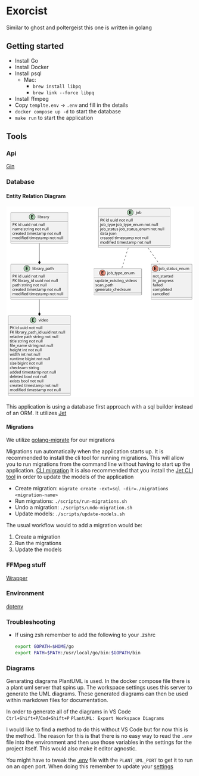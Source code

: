 # Exorcist

Similar to ghost and poltergeist this one is written in golang

## Getting started

- Install Go
- Install Docker
- Install psql
  - Mac:
    - `brew install libpq`
    - `brew link --force libpq`
- Install ffmpeg
- Copy `templte.env` -> `.env` and fill in the details
- `docker compose up -d` to start the database
- `make run` to start the application

## Tools

### Api

[Gin](https://go.dev/doc/tutorial/web-service-gin)

### Database

#### Entity Relation Diagram 

![entity_relation_diagram](./diagrams/out/entity_relation_diagram/entity_relation_diagram.svg)

This application is using a database first approach with a sql builder instead of an ORM.
It utilizes [Jet](https://github.com/go-jet/jet)

#### Migrations

We utilize [golang-migrate](https://github.com/golang-migrate/migrate) for our migrations

Migrations run automatically when the application starts up.
It is recommended to install the cli tool for running migrations. This will allow you to run migrations from the command line without having to start up the application. [CLI migration](https://github.com/golang-migrate/migrate/tree/master/cmd/migrate)
It is also recommended that you install the [Jet CLI tool](https://github.com/go-jet/jet?tab=readme-ov-file#prerequisites) in order to update the models of the application

- Create migration: `migrate create -ext=sql -dir=./migrations <migration-name>`
- Run migrations: `./scripts/run-migrations.sh`
- Undo a migration: `./scripts/undo-migration.sh`
- Update models: `./scripts/update-models.sh`

The usual workflow would to add a migration would be:

1. Create a migration
1. Run the migrations
1. Update the models

### FFMpeg stuff

[Wrapper](https://github.com/u2takey/ffmpeg-go)

### Environment

[dotenv](https://github.com/joho/godotenv)

### Troubleshooting

- If using zsh remember to add the following to your .zshrc

  ```bash
  export GOPATH=$HOME/go  
  export PATH=$PATH:/usr/local/go/bin:$GOPATH/bin
  ```

### Diagrams

Genarating diagrams PlantUML is used.
In the docker compose file there is a plant uml server that spins up. The workspace settings uses this server to generate the UML diagrams. These generated diagrams can then be used within markdown files for documentation.

In order to generate all of the diagrams in VS Code `Ctrl+Shift+P`/`Cmd+Shift+P` `PlantUML: Export Workspace Diagrams`

I would like to find a method to do this without VS Code but for now this is the method. The reason for this is that there is no easy way to read the `.env` file into the environment and then use those variables in the settings for the project itself. This would also make it editor agnostic.

You might have to tweak the [.env](.env) file with the `PLANT_UML_PORT` to get it to run on an open port. When doing this remember to update your [settings](.vscode/settings.json)
